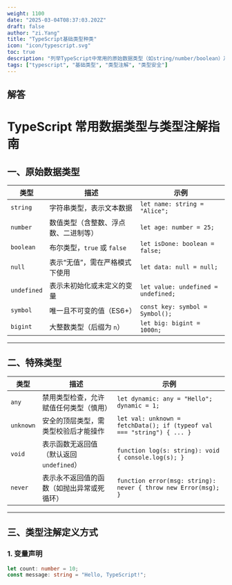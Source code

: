 ```yaml
---
weight: 1100
date: "2025-03-04T08:37:03.202Z"
draft: false
author: "zi.Yang"
title: "TypeScript基础类型种类"
icon: "icon/typescript.svg"
toc: true
description: "列举TypeScript中常用的原始数据类型（如string/number/boolean）及其特殊类型（any/unknown）。如何通过类型注解明确定义变量类型？"
tags: ["typescript", "基础类型", "类型注解", "类型安全"]
---
```


## 解答

# TypeScript 常用数据类型与类型注解指南

## 一、原始数据类型

| 类型           | 描述                                     | 示例                          |
|----------------|----------------------------------------|-------------------------------|
| `string`       | 字符串类型，表示文本数据                   | `let name: string = "Alice";` |
| `number`       | 数值类型（含整数、浮点数、二进制等）         | `let age: number = 25;`       |
| `boolean`      | 布尔类型，`true` 或 `false`              | `let isDone: boolean = false;`|
| `null`         | 表示“无值”，需在严格模式下使用             | `let data: null = null;`      |
| `undefined`    | 表示未初始化或未定义的变量                 | `let value: undefined = undefined;` |
| `symbol`       | 唯一且不可变的值（ES6+）                 | `const key: symbol = Symbol();` |
| `bigint`       | 大整数类型（后缀为 `n`）                 | `let big: bigint = 1000n;`    |

---

## 二、特殊类型

| 类型          | 描述                                                                 | 示例                                      |
|-------------|--------------------------------------------------------------------|------------------------------------------|
| `any`       | 禁用类型检查，允许赋值任何类型（慎用）                             | `let dynamic: any = "Hello"; dynamic = 1;` |
| `unknown`   | 安全的顶层类型，需类型校验后才能操作                               | `let val: unknown = fetchData(); if (typeof val === "string") { ... }` |
| `void`      | 表示函数无返回值（默认返回 `undefined`）                          | `function log(s: string): void { console.log(s); }` |
| `never`     | 表示永不返回值的函数（如抛出异常或死循环）                         | `function error(msg: string): never { throw new Error(msg); }` |

---

## 三、类型注解定义方式

### 1. 变量声明
```typescript
let count: number = 10;
const message: string = "Hello, TypeScript!";

